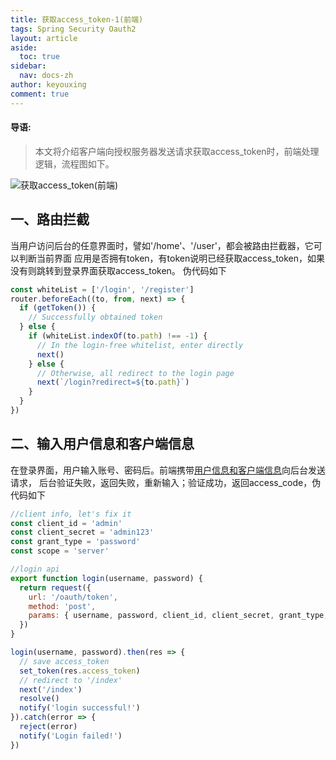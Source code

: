 ```yaml
---
title: 获取access_token-1(前端)
tags: Spring Security Oauth2
layout: article
aside:
  toc: true
sidebar:
  nav: docs-zh
author: keyouxing
comment: true
---
```

#### 导语:
> 本文将介绍客户端向授权服务器发送请求获取access_token时，前端处理逻辑，流程图如下。

![获取access_token(前端)](http://keyouxing.com/img/oauth2/access_token_1.png)
## 一、路由拦截
当用户访问后台的任意界面时，譬如'/home'、'/user'，都会被路由拦截器，它可以判断当前界面
应用是否拥有token，有token说明已经获取access_token，如果没有则跳转到登录界面获取access_token。
伪代码如下
```javascript
const whiteList = ['/login', '/register']
router.beforeEach((to, from, next) => {
  if (getToken()) {
    // Successfully obtained token
  } else {
    if (whiteList.indexOf(to.path) !== -1) {
      // In the login-free whitelist, enter directly
      next()
    } else {
      // Otherwise, all redirect to the login page
      next(`/login?redirect=${to.path}`) 
    }
  }
})
```
## 二、输入用户信息和客户端信息
在登录界面，用户输入账号、密码后。前端携带[用户信息和客户端信息](http://keyouxing.com/2020/06/12/springsecurity-2.html)向后台发送请求，
后台验证失败，返回失败，重新输入；验证成功，返回access_code，伪代码如下
```javascript
//client info, let's fix it
const client_id = 'admin'
const client_secret = 'admin123'
const grant_type = 'password'
const scope = 'server'

//login api
export function login(username, password) {
  return request({
    url: '/oauth/token',
    method: 'post',
    params: { username, password, client_id, client_secret, grant_type, scope }
  })
}

login(username, password).then(res => {
  // save access_token
  set_token(res.access_token)
  // redirect to '/index'
  next('/index')
  resolve()
  notify('login successful!')
}).catch(error => {
  reject(error)
  notify('Login failed!')
})

```
